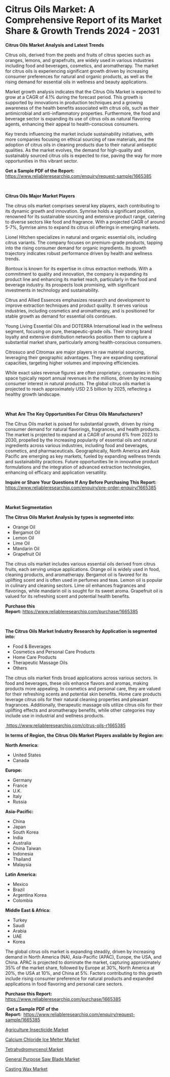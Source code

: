 <p><h1>Citrus Oils Market: A Comprehensive Report of its Market Share & Growth Trends 2024 - 2031</h1></p><p><strong>Citrus Oils Market Analysis and Latest Trends</strong></p>
<p><p>Citrus oils, derived from the peels and fruits of citrus species such as oranges, lemons, and grapefruits, are widely used in various industries including food and beverages, cosmetics, and aromatherapy. The market for citrus oils is experiencing significant growth driven by increasing consumer preferences for natural and organic products, as well as the rising demand for essential oils in wellness and beauty applications.</p><p>Market growth analysis indicates that the Citrus Oils Market is expected to grow at a CAGR of 4.1% during the forecast period. This growth is supported by innovations in production techniques and a growing awareness of the health benefits associated with citrus oils, such as their antimicrobial and anti-inflammatory properties. Furthermore, the food and beverage sector is expanding its use of citrus oils as natural flavoring agents, enhancing their appeal to health-conscious consumers.</p><p>Key trends influencing the market include sustainability initiatives, with more companies focusing on ethical sourcing of raw materials, and the adoption of citrus oils in cleaning products due to their natural antiseptic qualities. As the market evolves, the demand for high-quality and sustainably sourced citrus oils is expected to rise, paving the way for more opportunities in this vibrant sector.</p></p>
<p><strong>Get a Sample PDF of the Report:&nbsp;</strong> <a href="https://www.reliableresearchiq.com/enquiry/request-sample/1665385?utm_campaign=99&utm_medium=2&utm_source=Github&utm_content=ia&utm_term=10122024&utm_id=citrus-oils">https://www.reliableresearchiq.com/enquiry/request-sample/1665385</a></p>
<p>&nbsp;</p>
<p><strong>Citrus Oils Major Market Players</strong></p>
<p><p>The citrus oils market comprises several key players, each contributing to its dynamic growth and innovation. Symrise holds a significant position, renowned for its sustainable sourcing and extensive product range, catering to diverse sectors like food and fragrance. With a projected CAGR of around 5-7%, Symrise aims to expand its citrus oil offerings in emerging markets.</p><p>Lionel Hitchen specializes in natural and organic essential oils, including citrus variants. The company focuses on premium-grade products, tapping into the rising consumer demand for organic ingredients. Its growth trajectory indicates robust performance driven by health and wellness trends.</p><p>Bontoux is known for its expertise in citrus extraction methods. With a commitment to quality and innovation, the company is expanding its product line and enhancing its market reach, particularly in the food and beverage industry. Its prospects look promising, with significant investments in technology and sustainability.</p><p>Citrus and Allied Essences emphasizes research and development to improve extraction techniques and product quality. It serves various industries, including cosmetics and aromatherapy, and is positioned for stable growth as demand for essential oils continues.</p><p>Young Living Essential Oils and DOTERRA International lead in the wellness segment, focusing on pure, therapeutic-grade oils. Their strong brand loyalty and extensive distribution networks position them to capture a substantial market share, particularly among health-conscious consumers.</p><p>Citrosuco and Citromax are major players in raw material sourcing, leveraging their geographic advantages. They are expanding operational capacities, targeting higher volumes and improving efficiencies.</p><p>While exact sales revenue figures are often proprietary, companies in this space typically report annual revenues in the millions, driven by increasing consumer interest in natural products. The global citrus oils market is projected to reach approximately USD 2.5 billion by 2025, reflecting a healthy growth landscape.</p></p>
<p>&nbsp;</p>
<p><strong>What Are The Key Opportunities For Citrus Oils Manufacturers?</strong></p>
<p><p>The Citrus Oils market is poised for substantial growth, driven by rising consumer demand for natural flavorings, fragrances, and health products. The market is projected to expand at a CAGR of around 6% from 2023 to 2030, propelled by the increasing popularity of essential oils and natural ingredients across various industries, including food and beverages, cosmetics, and pharmaceuticals. Geographically, North America and Asia Pacific are emerging as key markets, fueled by expanding wellness trends and sustainability practices. Future opportunities lie in innovative product formulations and the integration of advanced extraction technologies, enhancing oil efficacy and application versatility.</p></p>
<p><strong>Inquire or Share Your Questions If Any Before Purchasing This Report:</strong> <a href="https://www.reliableresearchiq.com/enquiry/pre-order-enquiry/1665385?utm_campaign=99&utm_medium=2&utm_source=Github&utm_content=ia&utm_term=10122024&utm_id=citrus-oils">https://www.reliableresearchiq.com/enquiry/pre-order-enquiry/1665385</a></p>
<p>&nbsp;</p>
<p><strong>Market Segmentation</strong></p>
<p><strong>The Citrus Oils Market Analysis by types is segmented into:</strong></p>
<p><ul><li>Orange Oil</li><li>Bergamot Oil</li><li>Lemon Oil</li><li>Lime Oil</li><li>Mandarin Oil</li><li>Grapefruit Oil</li></ul></p>
<p><p>The citrus oils market includes various essential oils derived from citrus fruits, each serving unique applications. Orange oil is widely used in food, cleaning products, and aromatherapy. Bergamot oil is favored for its uplifting scent and is often used in perfumes and teas. Lemon oil is popular in culinary and cleaning sectors. Lime oil enhances fragrances and flavorings, while mandarin oil is sought for its sweet aroma. Grapefruit oil is valued for its refreshing scent and potential health benefits.</p></p>
<p><strong>Purchase this Report:&nbsp;</strong><a href="https://www.reliableresearchiq.com/purchase/1665385?utm_campaign=99&utm_medium=2&utm_source=Github&utm_content=ia&utm_term=10122024&utm_id=citrus-oils">https://www.reliableresearchiq.com/purchase/1665385</a></p>
<p>&nbsp;</p>
<p><strong>The Citrus Oils Market Industry Research by Application is segmented into:</strong></p>
<p><ul><li>Food & Beverages</li><li>Cosmetics and Personal Care Products</li><li>Home Care Products</li><li>Therapeutic Massage Oils</li><li>Others</li></ul></p>
<p><p>The citrus oils market finds broad applications across various sectors. In food and beverages, these oils enhance flavors and aromas, making products more appealing. In cosmetics and personal care, they are valued for their refreshing scents and potential skin benefits. Home care products leverage citrus oils for their natural cleaning properties and pleasant fragrances. Additionally, therapeutic massage oils utilize citrus oils for their uplifting effects and aromatherapy benefits, while other categories may include use in industrial and wellness products.</p></p>
<p><a href="https://www.reliableresearchiq.com/citrus-oils-r1665385?utm_campaign=99&utm_medium=2&utm_source=Github&utm_content=ia&utm_term=10122024&utm_id=citrus-oils">&nbsp;https://www.reliableresearchiq.com/citrus-oils-r1665385</a></p>
<p><strong>In terms of Region, the Citrus Oils Market Players available by Region are:</strong></p>
<p>
    <p> <strong> North America: </strong>
        <ul>
            <li>United States</li>
            <li>Canada</li>
        </ul>
        </p> 
    <p> <strong> Europe: </strong>
        <ul>
            <li>Germany</li>
            <li>France</li>
            <li>U.K.</li>
            <li>Italy</li>
            <li>Russia</li>
        </ul>
        </p> 
    <p> <strong> Asia-Pacific: </strong>
        <ul>
            <li>China</li>
            <li>Japan</li>
            <li>South Korea</li>
            <li>India</li>
            <li>Australia</li>
            <li>China Taiwan</li>
            <li>Indonesia</li>
            <li>Thailand</li>
            <li>Malaysia</li>
        </ul>
        </p> 
    <p> <strong> Latin America: </strong>
        <ul>
            <li>Mexico</li>
            <li>Brazil</li>
            <li>Argentina Korea</li>
            <li>Colombia</li>
        </ul>
        </p> 
    <p> <strong> Middle East & Africa: </strong>
        <ul>
            <li>Turkey</li>
            <li>Saudi</li>
            <li>Arabia</li>
            <li>UAE</li>
            <li>Korea</li>
        </ul>
    </p>
    </p>
<p><p>The global citrus oils market is expanding steadily, driven by increasing demand in North America (NA), Asia-Pacific (APAC), Europe, the USA, and China. APAC is projected to dominate the market, capturing approximately 35% of the market share, followed by Europe at 30%, North America at 20%, the USA at 10%, and China at 5%. Factors contributing to this growth include rising consumer preference for natural products and expanded applications in food flavoring and personal care sectors.</p></p>
<p><strong>Purchase this Report: </strong><a href="https://www.reliableresearchiq.com/purchase/1665385?utm_campaign=99&utm_medium=2&utm_source=Github&utm_content=ia&utm_term=10122024&utm_id=citrus-oils">https://www.reliableresearchiq.com/purchase/1665385</a></p>
<p>&nbsp;<strong>Get a Sample PDF of the Report:&nbsp;&nbsp;</strong><a href="https://www.reliableresearchiq.com/enquiry/request-sample/1665385?utm_campaign=99&utm_medium=2&utm_source=Github&utm_content=ia&utm_term=10122024&utm_id=citrus-oils">https://www.reliableresearchiq.com/enquiry/request-sample/1665385</a></p>
<p><strong></strong></p>
<p><p><a href="https://www.linkedin.com/pulse/th-score-market-0ptye?utm_campaign=99&utm_medium=2&utm_source=Github&utm_content=ia&utm_term=10122024&utm_id=citrus-oils">Agriculture Insecticide Market</a></p><p><a href="https://www.linkedin.com/pulse/futur-trend-quest-sl8ue?utm_campaign=99&utm_medium=2&utm_source=Github&utm_content=ia&utm_term=10122024&utm_id=citrus-oils">Calcium Chloride Ice Melter Market</a></p><p><a href="https://www.linkedin.com/pulse/futur-trend-quest-sl8ue?utm_campaign=99&utm_medium=2&utm_source=Github&utm_content=ia&utm_term=10122024&utm_id=citrus-oils">Tetrahydromyrcenol Market</a></p><p><a href="https://www.linkedin.com/pulse/transforming-connectivity-exploring-general-purpose-saw-blade-s5slf?utm_campaign=99&utm_medium=2&utm_source=Github&utm_content=ia&utm_term=10122024&utm_id=citrus-oils">General Purpose Saw Blade Market</a></p><p><a href="https://www.linkedin.com/pulse/global-casting-wax-market-product-types-applications-regional-ym5cf?utm_campaign=99&utm_medium=2&utm_source=Github&utm_content=ia&utm_term=10122024&utm_id=citrus-oils">Casting Wax Market</a></p></p>